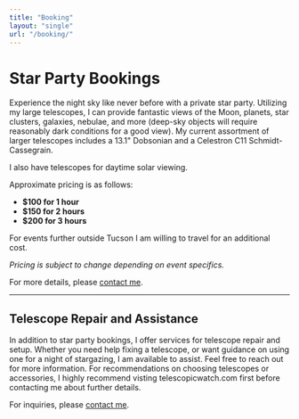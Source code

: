 ```yaml
---
title: "Booking"
layout: "single"
url: "/booking/"
---
```


# Star Party Bookings

Experience the night sky like never before with a private star party. Utilizing my large telescopes, I can provide fantastic views of the Moon, planets, star clusters, galaxies, nebulae, and more (deep-sky objects will require reasonably dark conditions for a good view). My current assortment of larger telescopes includes a 13.1" Dobsonian and a Celestron C11 Schmidt-Cassegrain.

I also have telescopes for daytime solar viewing.

Approximate pricing is as follows:

- **$100 for 1 hour**
- **$150 for 2 hours**
- **$200 for 3 hours**

For events further outside Tucson I am willing to travel for an additional cost.

*Pricing is subject to change depending on event specifics.*

For more details, please [contact me](https://astrozane.com/links/contact).

---

## Telescope Repair and Assistance

In addition to star party bookings, I offer services for telescope repair and setup. Whether you need help fixing a telescope, or want guidance on using one for a night of stargazing, I am available to assist. Feel free to reach out for more information. For recommendations on choosing telescopes or accessories, I highly recommend visting telescopicwatch.com first before contacting me about further details.

For inquiries, please [contact me](https://astrozane.com/links/contact).